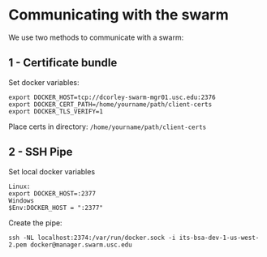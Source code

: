 # Communicating with the swarm

We use two methods to communicate with a swarm:

## 1 - Certificate bundle

Set docker variables:
````
export DOCKER_HOST=tcp://dcorley-swarm-mgr01.usc.edu:2376
export DOCKER_CERT_PATH=/home/yourname/path/client-certs
export DOCKER_TLS_VERIFY=1
````

Place certs in directory: `/home/yourname/path/client-certs`

## 2 - SSH Pipe

Set local docker variables
````
Linux:
export DOCKER_HOST=:2377
Windows
$Env:DOCKER_HOST = ":2377"
````

Create the pipe:
````
ssh -NL localhost:2374:/var/run/docker.sock -i its-bsa-dev-1-us-west-2.pem docker@manager.swarm.usc.edu
````
